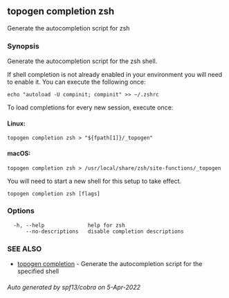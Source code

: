 ## topogen completion zsh

Generate the autocompletion script for zsh

### Synopsis

Generate the autocompletion script for the zsh shell.

If shell completion is not already enabled in your environment you will need
to enable it.  You can execute the following once:

	echo "autoload -U compinit; compinit" >> ~/.zshrc

To load completions for every new session, execute once:

#### Linux:

	topogen completion zsh > "${fpath[1]}/_topogen"

#### macOS:

	topogen completion zsh > /usr/local/share/zsh/site-functions/_topogen

You will need to start a new shell for this setup to take effect.


```
topogen completion zsh [flags]
```

### Options

```
  -h, --help              help for zsh
      --no-descriptions   disable completion descriptions
```

### SEE ALSO

* [topogen completion](topogen_completion.md)	 - Generate the autocompletion script for the specified shell

###### Auto generated by spf13/cobra on 5-Apr-2022
